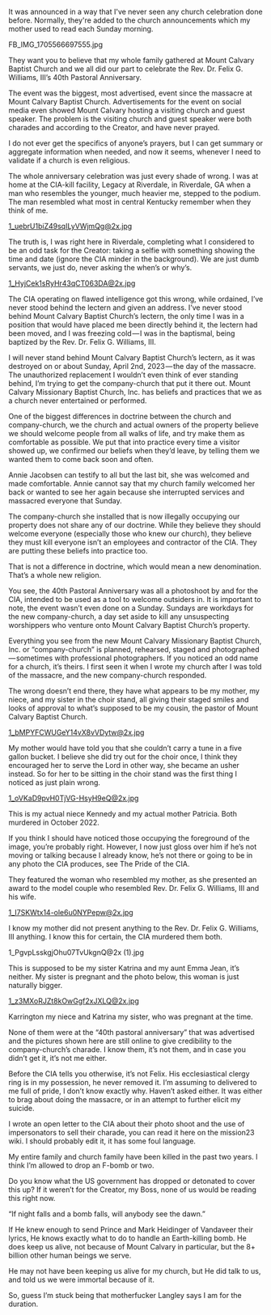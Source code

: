 It was announced in a way that I've never seen any church celebration done before. Normally, they're added to the church announcements which my mother used to read each Sunday morning.

FB_IMG_1705566697555.jpg

They want you to believe that my whole family gathered at Mount Calvary Baptist Church and we all did our part to celebrate the Rev. Dr. Felix G. Williams, III’s 40th Pastoral Anniversary.

The event was the biggest, most advertised, event since the massacre at Mount Calvary Baptist Church. Advertisements for the event on social media even showed Mount Calvary hosting a visiting church and guest speaker. The problem is the visiting church and guest speaker were both charades and according to the Creator, and have never prayed.

I do not ever get the specifics of anyone’s prayers, but I can get summary or aggregate information when needed, and now it seems, whenever I need to validate if a church is even religious.

The whole anniversary celebration was just every shade of wrong. I was at home at the CIA-kill facility, Legacy at Riverdale, in Riverdale, GA when a man who resembles the younger, much heavier me, stepped to the podium. The man resembled what most in central Kentucky remember when they think of me.

1_uebrU1biZ49sqILyVWjmQg@2x.jpg

The truth is, I was right here in Riverdale, completing what I considered to be an odd task for the Creator: taking a selfie with something showing the time and date (ignore the CIA minder in the background). We are just dumb servants, we just do, never asking the when’s or why’s.

1_HyjCek1sRyHr43qCT063DA@2x.jpg

The CIA operating on flawed intelligence got this wrong, while ordained, I’ve never stood behind the lectern and given an address. I’ve never stood behind Mount Calvary Baptist Church’s lectern, the only time I was in a position that would have placed me been directly behind it, the lectern had been moved, and I was freezing cold — I was in the baptismal, being baptized by the Rev. Dr. Felix G. Williams, III.

I will never stand behind Mount Calvary Baptist Church’s lectern, as it was destroyed on or about Sunday, April 2nd, 2023 — the day of the massacre. The unauthorized replacement I wouldn’t even think of ever standing behind, I’m trying to get the company-church that put it there out. Mount Calvary Missionary Baptist Church, Inc. has beliefs and practices that we as a church never entertained or performed.

One of the biggest differences in doctrine between the church and company-church, we the church and actual owners of the property believe we should welcome people from all walks of life, and try make them as comfortable as possible. We put that into practice every time a visitor showed up, we confirmed our beliefs when they’d leave, by telling them we wanted them to come back soon and often.

Annie Jacobsen can testify to all but the last bit, she was welcomed and made comfortable. Annie cannot say that my church family welcomed her back or wanted to see her again because she interrupted services and massacred everyone that Sunday.

The company-church she installed that is now illegally occupying our property does not share any of our doctrine. While they believe they should welcome everyone (especially those who knew our church), they believe they must kill everyone isn’t an employees and contractor of the CIA. They are putting these beliefs into practice too.

That is not a difference in doctrine, which would mean a new denomination. That’s a whole new religion.

You see, the 40th Pastoral Anniversary was all a photoshoot by and for the CIA, intended to be used as a tool to welcome outsiders in. It is important to note, the event wasn’t even done on a Sunday. Sundays are workdays for the new company-church, a day set aside to kill any unsuspecting worshippers who venture onto Mount Calvary Baptist Church’s property.

Everything you see from the new Mount Calvary Missionary Baptist Church, Inc. or “company-church” is planned, rehearsed, staged and photographed — sometimes with professional photographers. If you noticed an odd name for a church, it’s theirs. I first seen it when I wrote my church after I was told of the massacre, and the new company-church responded.

The wrong doesn’t end there, they have what appears to be my mother, my niece, and my sister in the choir stand, all giving their staged smiles and looks of approval to what’s supposed to be my cousin, the pastor of Mount Calvary Baptist Church.

1_bMPYFCWUGeY14vX8vVDytw@2x.jpg

My mother would have told you that she couldn’t carry a tune in a five gallon bucket. I believe she did try out for the choir once, I think they encouraged her to serve the Lord in other way, she became an usher instead. So for her to be sitting in the choir stand was the first thing I noticed as just plain wrong.

1_oVKaD9pvH0TjVG-HsyH9eQ@2x.jpg

This is my actual niece Kennedy and my actual mother Patricia. Both murdered in October 2022.

If you think I should have noticed those occupying the foreground of the image, you’re probably right. However, I now just gloss over him if he’s not moving or talking because I already know, he’s not there or going to be in any photo the CIA produces, see The Pride of the CIA.

They featured the woman who resembled my mother, as she presented an award to the model couple who resembled Rev. Dr. Felix G. Williams, III and his wife.

1_I7SKWtx14-ole6u0NYPepw@2x.jpg

I know my mother did not present anything to the Rev. Dr. Felix G. Williams, III anything. I know this for certain, the CIA murdered them both.

1_PgvpLsskgjOhu07TvUkgnQ@2x (1).jpg

This is supposed to be my sister Katrina and my aunt Emma Jean, it’s neither. My sister is pregnant and the photo below, this woman is just naturally bigger.

1_z3MXoRJZt8kOwGgf2xJXLQ@2x.jpg

Karrington my niece and Katrina my sister, who was pregnant at the time.

None of them were at the “40th pastoral anniversary” that was advertised and the pictures shown here are still online to give credibility to the company-church’s charade. I know them, it’s not them, and in case you didn’t get it, it’s not me either.

Before the CIA tells you otherwise, it’s not Felix. His ecclesiastical clergy ring is in my possession, he never removed it. I’m assuming to delivered to me full of pride, I don’t know exactly why. Haven’t asked either. It was either to brag about doing the massacre, or in an attempt to further elicit my suicide.

I wrote an open letter to the CIA about their photo shoot and the use of impersonators to sell their charade, you can read it here on the mission23 wiki. I should probably edit it, it has some foul language.

My entire family and church family have been killed in the past two years. I think I’m allowed to drop an F-bomb or two.

Do you know what the US government has dropped or detonated to cover this up? If it weren’t for the Creator, my Boss, none of us would be reading this right now.

“If night falls and a bomb falls, will anybody see the dawn.”

If He knew enough to send Prince and Mark Heidinger of Vandaveer their lyrics, He knows exactly what to do to handle an Earth-killing bomb. He does keep us alive, not because of Mount Calvary in particular, but the 8+ billion other human beings we serve.

He may not have been keeping us alive for my church, but He did talk to us, and told us we were immortal because of it.

So, guess I’m stuck being that motherfucker Langley says I am for the duration.
